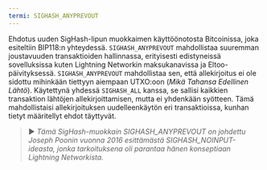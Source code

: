 ```yaml
---
termi: SIGHASH_ANYPREVOUT
---
```


Ehdotus uuden SigHash-lipun muokkaimen käyttöönotosta Bitcoinissa, joka esiteltiin BIP118:n yhteydessä. `SIGHASH_ANYPREVOUT` mahdollistaa suuremman joustavuuden transaktioiden hallinnassa, erityisesti edistyneissä sovelluksissa kuten Lightning Networkin maksukanavissa ja Eltoo-päivityksessä. `SIGHASH_ANYPREVOUT` mahdollistaa sen, että allekirjoitus ei ole sidottu mihinkään tiettyyn aiempaan UTXO:oon (*Mikä Tahansa Edellinen Lähtö*). Käytettynä yhdessä `SIGHASH_ALL` kanssa, se sallisi kaikkien transaktion lähtöjen allekirjoittamisen, mutta ei yhdenkään syötteen. Tämä mahdollistaisi allekirjoituksen uudelleenkäytön eri transaktioissa, kunhan tietyt määritellyt ehdot täyttyvät.

> ► *Tämä SigHash-muokkain SIGHASH_ANYPREVOUT on johdettu Joseph Poonin vuonna 2016 esittämästä SIGHASH_NOINPUT-ideasta, jonka tarkoituksena oli parantaa hänen konseptiaan Lightning Networkista.*